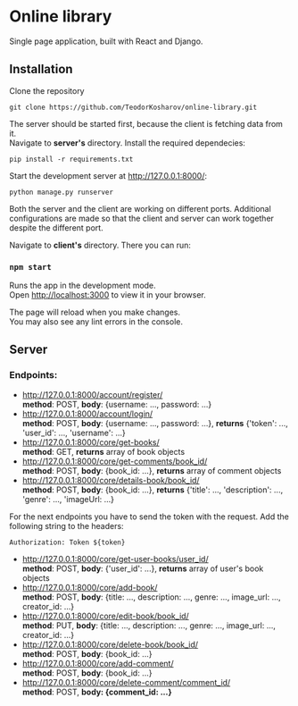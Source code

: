 # Online library

Single page application, built with React and Django.

## Installation

Clone the repository

```
git clone https://github.com/TeodorKosharov/online-library.git
```

The server should be started first, because the client is fetching data from it. \
Navigate to <b>server's</b> directory. Install the required dependecies:

```
pip install -r requirements.txt
```

Start the development server at http://127.0.0.1:8000/:

```
python manage.py runserver
```

Both the server and the client are working on different ports. Additional configurations are made so that
the client and server can work together despite the different port.

Navigate to <b>client's</b> directory. There you can run:

### `npm start`

Runs the app in the development mode.\
Open [http://localhost:3000](http://localhost:3000) to view it in your browser.

The page will reload when you make changes.\
You may also see any lint errors in the console.

## Server

### Endpoints:

- http://127.0.0.1:8000/account/register/ <br> <b>method</b>: POST, <b>body</b>: {username: ..., password: ...}
- http://127.0.0.1:8000/account/login/ <br> <b>method</b>: POST, <b>body</b>: {username: ..., password: ...}, <b>returns</b> {'token': ..., 'user_id': ..., 'username': ...}
- http://127.0.0.1:8000/core/get-books/ <br> <b>method</b>: GET, <b>returns</b> array of book objects
- http://127.0.0.1:8000/core/get-comments/book_id/ <br> <b>method</b>: POST, <b>body</b>: {book_id: ...}, <b>returns</b> array of comment objects
- http://127.0.0.1:8000/core/details-book/book_id/ <br> <b>method</b>: POST, <b>body</b>: {book_id: ...}, <b>returns</b> {'title': ..., 'description': ..., 'genre': ..., 'imageUrl: ...}

For the next endpoints you have to send the token with the request. Add the following string to the headers:
``` 
Authorization: Token ${token}
```

- http://127.0.0.1:8000/core/get-user-books/user_id/ <br> <b>method</b>: POST, <b>body</b>: {'user_id': ...}, <b>returns</b> array of user's book objects
- http://127.0.0.1:8000/core/add-book/ <br> <b>method</b>: POST, <b>body</b>: {title: ..., description: ..., genre: ..., image_url: ..., creator_id: ...}
- http://127.0.0.1:8000/core/edit-book/book_id/ <br> <b>method</b>: PUT, <b>body</b>: {title: ..., description: ..., genre: ..., image_url: ..., creator_id: ...}
- http://127.0.0.1:8000/core/delete-book/book_id/ <br> <b>method</b>: POST, <b>body</b>: {book_id: ...}
- http://127.0.0.1:8000/core/add-comment/ <br> <b>method</b>: POST, <b>body</b>: {book_id: ...}
- http://127.0.0.1:8000/core/delete-comment/comment_id/ <br> <b>method</b>: POST, <b>body<b>: {comment_id: ...}






